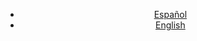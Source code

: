 <header class="container">
	<div class="row">
    <div class="col-md-10 center-block">
			<ul class="nav nav-pills pull-right">
				<li class="active"><a href="#">Español</a></li>
				<li><a href="#">English</a></li>
			</ul>
		</div>
	</div>
</header>